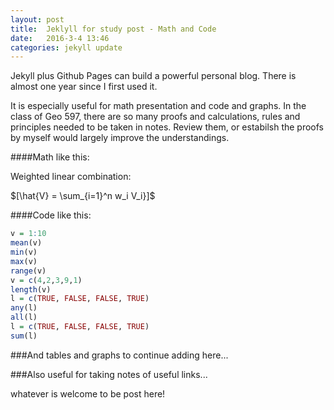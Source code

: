 ```yaml
---
layout: post
title:  Jeklyll for study post - Math and Code
date:   2016-3-4 13:46
categories: jekyll update
---
```


Jekyll plus Github Pages can build a powerful personal blog. There is almost one year since I first used it.

It is especially useful for math presentation and code and graphs. In the class of Geo 597, there are so many proofs and calculations, rules and principles needed to be taken in notes. Review them, or estabilsh the proofs by myself would largely improve the understandings.

####Math like this:

Weighted linear combination:

$\[\hat{V} = \sum_{i=1}^n w_i V_i}]$



####Code like this:
```r
v = 1:10
mean(v)
min(v)
max(v)
range(v)
v = c(4,2,3,9,1)
length(v)
l = c(TRUE, FALSE, FALSE, TRUE)
any(l)
all(l)
l = c(TRUE, FALSE, FALSE, TRUE)
sum(l)
```


###And tables and graphs to continue adding here...

###Also useful for taking notes of useful links...



whatever is welcome to be post here! 